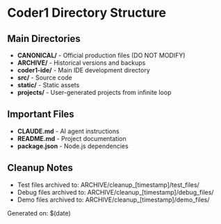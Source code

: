 # Coder1 Directory Structure

## Main Directories

- **CANONICAL/** - Official production files (DO NOT MODIFY)
- **ARCHIVE/** - Historical versions and backups
- **coder1-ide/** - Main IDE development directory
- **src/** - Source code
- **static/** - Static assets
- **projects/** - User-generated projects from infinite loop

## Important Files

- **CLAUDE.md** - AI agent instructions
- **README.md** - Project documentation
- **package.json** - Node.js dependencies

## Cleanup Notes

- Test files archived to: ARCHIVE/cleanup_[timestamp]/test_files/
- Debug files archived to: ARCHIVE/cleanup_[timestamp]/debug_files/
- Demo files archived to: ARCHIVE/cleanup_[timestamp]/demo_files/

Generated on: $(date)
